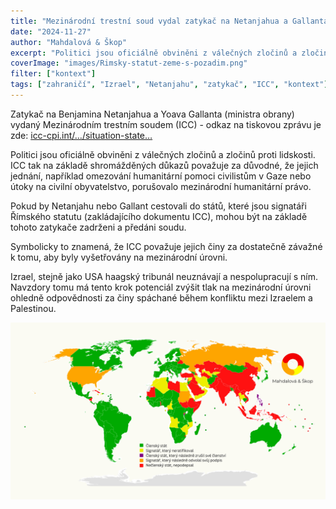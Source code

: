 ```yaml
---
title: "Mezinárodní trestní soud vydal zatykač na Netanjahua a Gallanta"
date: "2024-11-27"
author: "Mahdalová & Škop"
excerpt: "Politici jsou oficiálně obviněni z válečných zločinů a zločinů proti lidskosti."
coverImage: "images/Rimsky-statut-zeme-s-pozadim.png"
filter: ["kontext"]
tags: ["zahraničí", "Izrael", "Netanjahu", "zatykač", "ICC", "kontext"]
---
```

Zatykač na Benjamina Netanjahua a Yoava Gallanta (ministra obrany) vydaný Mezinárodním trestním soudem (ICC) - odkaz na tiskovou zprávu je zde: [icc-cpi.int/…/situation-state…](https://www.icc-cpi.int/news/situation-state-palestine-icc-pre-trial-chamber-i-rejects-state-israels-challenges)

Politici jsou oficiálně obviněni z válečných zločinů a zločinů proti lidskosti. ICC tak na základě shromážděných důkazů považuje za důvodné, že jejich jednání, například omezování humanitární pomoci civilistům v Gaze nebo útoky na civilní obyvatelstvo, porušovalo mezinárodní humanitární právo.

Pokud by Netanjahu nebo Gallant cestovali do států, které jsou signatáři Římského statutu (zakládajícího dokumentu ICC), mohou být na základě tohoto zatykače zadrženi a předáni soudu.

Symbolicky to znamená, že ICC považuje jejich činy za dostatečně závažné k tomu, aby byly vyšetřovány na mezinárodní úrovni.

Izrael, stejně jako USA haagský tribunál neuznávají a nespolupracují s ním. Navzdory tomu má tento krok potenciál zvýšit tlak na mezinárodní úrovni ohledně odpovědnosti za činy spáchané během konfliktu mezi Izraelem a Palestinou.

![Signatáři tzv. Římskýho statutu - země, které by politiky měly vydat na základě zatykače Mezinárodního trestního soudu](images/Rimsky-statut-zeme-s-pozadim.png)
